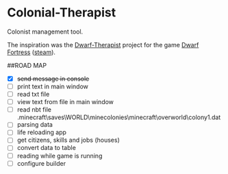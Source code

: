 # Colonial-Therapist

Colonist management tool.

The inspiration was the [Dwarf-Therapist](https://github.com/Dwarf-Therapist/Dwarf-Therapist) project for the game [Dwarf Fortress](http://www.bay12games.com/dwarves/) ([steam](https://store.steampowered.com/app/975370/Dwarf_Fortress/)).

##ROAD MAP

- [x] ~~send message in console~~
- [ ] print text in main window
- [ ] read txt file
- [ ] view text from file in main window
- [ ] read nbt file .minecraft\saves\WORLD\minecolonies\minecraft\overworld\colony1.dat
- [ ] parsing data
- [ ] life reloading app
- [ ] get citizens, skills and jobs (houses)
- [ ] convert data to table
- [ ] reading while game is running
- [ ] configure builder